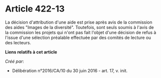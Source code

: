 # Article 422-13

La décision d'attribution d'une aide est prise après avis de la commission des aides "Images de la diversité". Toutefois,
sont seuls soumis à l'avis de la commission les projets qui n'ont pas fait l'objet d'une décision de refus à l'issue d'une
sélection préalable effectuée par des comités de lecture ou des lecteurs.

**Liens relatifs à cet article**

_Créé par_:

  - Délibération n°2016/CA/10 du 30 juin 2016 - art. 17, v. init.
